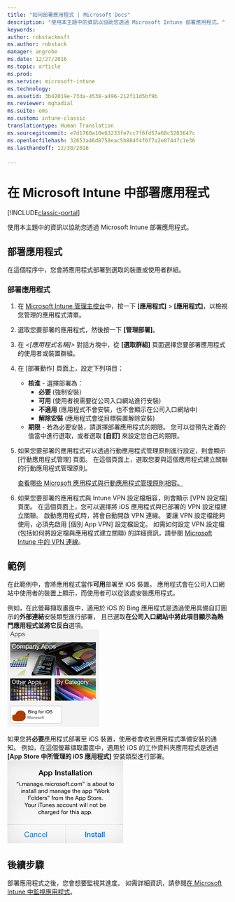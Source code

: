 ```yaml
---
title: "如何部署應用程式 | Microsoft Docs"
description: "使用本主題中的資訊以協助您透過 Microsoft Intune 部署應用程式。"
keywords: 
author: robstackmsft
ms.author: robstack
manager: angrobe
ms.date: 12/27/2016
ms.topic: article
ms.prod: 
ms.service: microsoft-intune
ms.technology: 
ms.assetid: 3b42019e-73da-4538-a496-212f11d5bf9b
ms.reviewer: mghadial
ms.suite: ems
ms.custom: intune-classic
translationtype: Human Translation
ms.sourcegitcommit: e7d1760a10e63233fe7cc7f6fd57a68c5283647c
ms.openlocfilehash: 32653a46d8758eac5b884f4f6f7a2e07447c1e36
ms.lasthandoff: 12/30/2016

---
```

# <a name="deploy-apps-in-microsoft-intune"></a>在 Microsoft Intune 中部署應用程式

[!INCLUDE[classic-portal](../includes/classic-portal.md)]

使用本主題中的資訊以協助您透過 Microsoft Intune 部署應用程式。


## <a name="deploy-an-app"></a>部署應用程式
在這個程序中，您會將應用程式部署到選取的裝置或使用者群組。

### <a name="to-deploy-an-app"></a>部署應用程式

1. 在 [Microsoft Intune 管理主控台](https://manage.microsoft.com)中，按一下 **[應用程式]** &gt; **[應用程式]**，以檢視您管理的應用程式清單。

2.  選取您要部署的應用程式，然後按一下 **[管理部署]**。

3.  在 *&lt;[應用程式名稱]&gt;* 對話方塊中，從 **[選取群組]** 頁面選擇您要部署應用程式的使用者或裝置群組。

4.  在 [部署動作] 頁面上，設定下列項目：

    - **核淮** - 選擇部署為：
        - **必要** (強制安裝)
        - **可用** (使用者視需要從公司入口網站進行安裝)
        - **不適用** (應用程式不會安裝，也不會顯示在公司入口網站中)
        - **解除安裝** (應用程式會從目標裝置解除安裝)
    - **期限** - 若為必要安裝，請選擇部署應用程式的期限。 您可以從預先定義的值當中進行選取，或者選取 **[自訂]** 來設定您自己的期限。

5. 如果您要部署的應用程式可以透過行動應用程式管理原則進行設定，則會顯示 [行動應用程式管理] 頁面。 在這個頁面上，選取您要與這個應用程式建立關聯的行動應用程式管理原則。

    [查看哪些 Microsoft 應用程式與行動應用程式管理原則相容。](https://www.microsoft.com/en-us/server-cloud/products/microsoft-intune/partners.aspx)

6. 如果您要部署的應用程式與 Intune VPN 設定檔相容，則會顯示 [VPN 設定檔] 頁面。 在這個頁面上，您可以選擇將 iOS 應用程式與已部署的 VPN 設定檔建立關聯。 啟動應用程式時，將會自動開啟 VPN 連線。 要讓 VPN 設定檔能夠使用，必須先啟用 [個別 App VPN] 設定檔設定。
 如需如何設定 VPN 設定檔 (包括如何將設定檔與應用程式建立關聯) 的詳細資訊，請參閱 [Microsoft Intune 中的 VPN 連線](vpn-connections-in-microsoft-intune.md)。

<!---
>[!TIP]
>If an end user previously installed an iOS app and you now deploy it with a deployment action of **Available**, Intune will automatically begin to manage that app with no further action required by you, or the end-user.
--->

## <a name="example"></a>範例

在此範例中，會將應用程式當作**可用**部署至 iOS 裝置。
應用程式會在公司入口網站中使用者的裝置上顯示，而使用者可以從該處安裝應用程式。

例如，在此螢幕擷取畫面中，適用於 iOS 的 Bing 應用程式是透過使用具備自訂圖示的**外部連結**安裝類型進行部署， 且已選取**在公司入口網站中將此項目顯示為熱門應用程式並將它反白**選項。  
![iOS 可用應用程式](./media/available-install-on-iOS.png)

如果您將**必要**應用程式部署至 iOS 裝置，使用者會收到應用程式準備安裝的通知。 例如，在這個螢幕擷取畫面中，適用於 iOS 的工作資料夾應用程式是透過 **[App Store 中所管理的 iOS 應用程式]** 安裝類型進行部署。  
![iOS 必要應用程式](./media/iOS-Required-install.PNG)

## <a name="next-steps"></a>後續步驟

部署應用程式之後，您會想要監視其進度。 如需詳細資訊，請參閱[在 Microsoft Intune 中監視應用程式](monitor-apps-in-microsoft-intune.md)。


